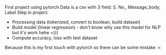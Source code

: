 First project using pytorch
Data is a csv with 3 field: S. No., Message_body, Label
Step in project:
  - Processing data (tokenized, convert to boolean, build dataset)
  - Build model (linear regression) - don't know why use this model for NLP but it's work hehe =)))
  - Compute accuracy, loss with test dataset

Because this is my first touch with pytorch so there can be some mistake :<
